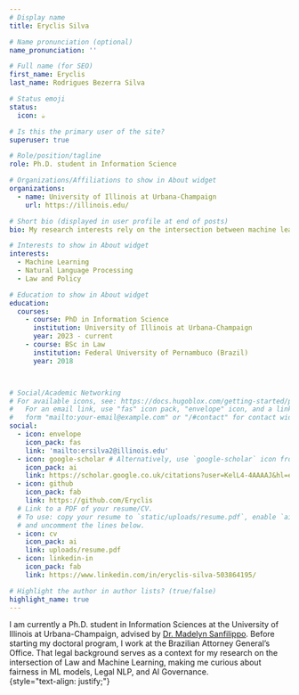 ```yaml
---
# Display name
title: Eryclis Silva

# Name pronunciation (optional)
name_pronunciation: ''

# Full name (for SEO)
first_name: Eryclis 
last_name: Rodrigues Bezerra Silva

# Status emoji
status:
  icon: ☕️

# Is this the primary user of the site?
superuser: true

# Role/position/tagline
role: Ph.D. student in Information Science

# Organizations/Affiliations to show in About widget
organizations:
  - name: University of Illinois at Urbana-Champaign
    url: https://illinois.edu/

# Short bio (displayed in user profile at end of posts)
bio: My research interests rely on the intersection between machine learning and law.

# Interests to show in About widget
interests:
  - Machine Learning
  - Natural Language Processing
  - Law and Policy

# Education to show in About widget
education:
  courses:
    - course: PhD in Information Science
      institution: University of Illinois at Urbana-Champaign
      year: 2023 - current
    - course: BSc in Law
      institution: Federal University of Pernambuco (Brazil)
      year: 2018



# Social/Academic Networking
# For available icons, see: https://docs.hugoblox.com/getting-started/page-builder/#icons
#   For an email link, use "fas" icon pack, "envelope" icon, and a link in the
#   form "mailto:your-email@example.com" or "/#contact" for contact widget.
social:
  - icon: envelope
    icon_pack: fas
    link: 'mailto:ersilva2@illinois.edu'
  - icon: google-scholar # Alternatively, use `google-scholar` icon from `ai` icon pack
    icon_pack: ai
    link: https://scholar.google.co.uk/citations?user=KelL4-4AAAAJ&hl=en
  - icon: github
    icon_pack: fab
    link: https://github.com/Eryclis
  # Link to a PDF of your resume/CV.
  # To use: copy your resume to `static/uploads/resume.pdf`, enable `ai` icons in `params.yaml`,
  # and uncomment the lines below.
  - icon: cv
    icon_pack: ai
    link: uploads/resume.pdf
  - icon: linkedin-in
    icon_pack: fab
    link: https://www.linkedin.com/in/eryclis-silva-503864195/

# Highlight the author in author lists? (true/false)
highlight_name: true
---
```



I am currently a Ph.D. student in Information Sciences at the University of Illinois at Urbana-Champaign, advised by [Dr. Madelyn Sanfilippo](https://madelynsanfilippo.com/). Before starting my doctoral program, I work at the Brazilian Attorney General’s Office. That legal background serves as a context for my research on the intersection of Law and Machine Learning, making me curious about fairness in ML models, Legal NLP, and AI Governance.  
{style="text-align: justify;"}
